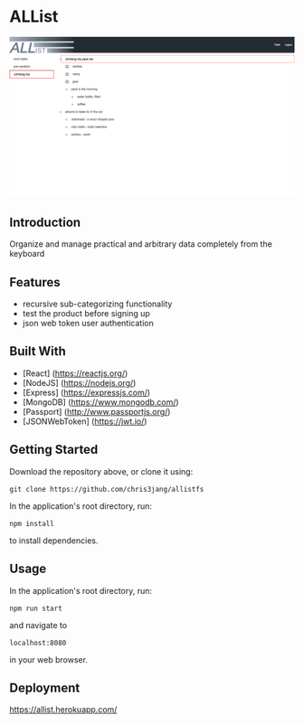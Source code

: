 # ALList
![Alt text](https://github.com/chris3jang/chris3jang.github.io/blob/master/static/ALListProject.png)

## Introduction
Organize and manage practical and arbitrary data completely from the keyboard

## Features
- recursive sub-categorizing functionality
- test the product before signing up
- json web token user authentication

## Built With
- [React] (https://reactjs.org/)
- [NodeJS] (https://nodejs.org/)
- [Express] (https://expressjs.com/)
- [MongoDB] (https://www.mongodb.com/)
- [Passport] (http://www.passportjs.org/)
- [JSONWebToken] (https://jwt.io/)


## Getting Started
Download the repository above, or clone it using:
```
git clone https://github.com/chris3jang/allistfs
```
In the application's root directory, run:
```
npm install
```
to install dependencies.

## Usage
In the application's root directory, run:
```
npm run start
```
and navigate to 
```
localhost:8080
```
in your web browser.

## Deployment
https://allist.herokuapp.com/
